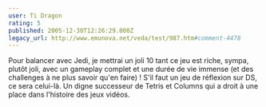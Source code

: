 ```yaml
---
user: Ti Dragon
rating: 5
published: 2005-12-30T12:26:29.000Z
legacy_url: http://www.emunova.net/veda/test/987.htm#comment-4478
---
```

Pour balancer avec Jedi, je mettrai un joli 10 tant ce jeu est riche, sympa, plutôt joli, avec un gameplay complet et une durée de vie immense (et des challenges à ne plus savoir qu'en faire) ! S'il faut un jeu de réflexion sur DS, ce sera celui-là. Un digne successeur de Tetris et Columns qui a droit à une place dans l'histoire des jeux vidéos.
